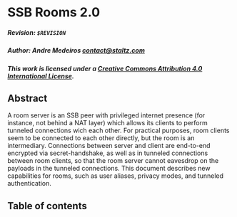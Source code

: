 # SSB Rooms 2.0

##### Revision: `$REVISION`

##### Author: Andre Medeiros <contact@staltz.com>

##### This work is licensed under a [Creative Commons Attribution 4.0 International License](http://creativecommons.org/licenses/by/4.0/).

## Abstract

A room server is an SSB peer with privileged internet presence (for instance, not behind a NAT layer) which allows its clients to perform tunneled connections wich each other. For practical purposes, room clients seem to be connected to each other directly, but the room is an intermediary. Connections between server and client are end-to-end encrypted via secret-handshake, as well as in tunneled connections between room clients, so that the room server cannot eavesdrop on the payloads in the tunneled connections. This document describes new capabilities for rooms, such as user aliases, privacy modes, and tunneled authentication.

## Table of contents
